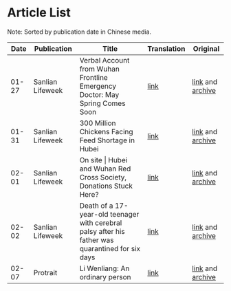 # Article List

Note: Sorted by publication date in Chinese media.

| Date | Publication | Title | Translation | Original |
|------|-------|-------|-------------|----------|
| 01-27 | Sanlian Lifeweek | Verbal Account from Wuhan Frontline Emergency Doctor: May Spring Comes Soon | [link](/docs/2020-01-27/may_spring_comes_soon.md) | [link](https://mp.weixin.qq.com/s/qHj8OB8YPdBSH_6pb60-6A) and [archive](https://archive.ph/BbFU0) |
| 01-31 | Sanlian Lifeweek | 300 Million Chickens Facing Feed Shortage in Hubei | [link](/docs/2020-01-31/chickens_facing_feed_shortage.md) | [link](https://mp.weixin.qq.com/s/3p0wx4vwYeVefOPY2DmL2g) and [archive](https://archive.ph/CkJ8b) |
| 02-01 | Sanlian Lifeweek | On site \| Hubei and Wuhan Red Cross Society, Donations Stuck Here? | [link](/docs/2020-02-01/donations_stuck_here.md) | [link](https://mp.weixin.qq.com/s/CcP9ECRX80nCKvJxcRMDXw) and [archive](https://archive.ph/J2aZR) |
| 02-02 | Sanlian Lifeweek | Death of a 17-year-old teenager with cerebral palsy after his father was quarantined for six days | [link](/docs/2020-02-02/death_of_a_17_year_old_teenager.md) | [link](https://mp.weixin.qq.com/s/U_cBuM7CtPJKWAJFM10MiA) and [archive](https://archive.vn/IUmgZ) |
| 02-07 | Protrait | Li Wenliang: An ordinary person | [link](/docs/2020-02-07/liwenliang_an_ordinary_person.md) | [link](https://mp.weixin.qq.com/s/I1J3wCbfbMP7AecP1_Ie2A) and [archive](http://archive.is/nDykY) |
